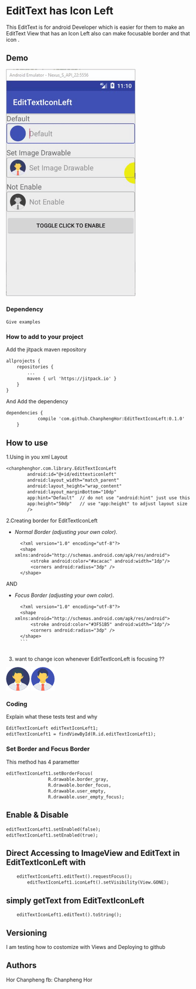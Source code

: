 # EditText has Icon Left

This EditText is for android Developer which is easier for them to make an EditText View that has an Icon Left also can make focusable border and that icon .

## Demo
![alt text](https://github.com/ChanphengHor/EditTextIconLeft/blob/master/screens/screen1.gif)
### Dependency



```
Give examples
```

### How to add to your project

Add the jitpack maven repository

```
allprojects {
	repositories {
		...
		maven { url 'https://jitpack.io' }
	}
}
```

And Add the dependency

```
dependencies {
	        compile 'com.github.ChanphengHor:EditTextIconLeft:0.1.0'
	}
```

## How to use

1.Using in you xml Layout 

```
<chanphenghor.com.library.EditTextIconLeft
        android:id="@+id/edittexticonleft"
        android:layout_width="match_parent"
        android:layout_height="wrap_content"
        android:layout_marginBottom="10dp"
        app:hint="Default"  // do not use "android:hint" just use this
        app:height="50dp"   // use "app:height" to adjust layout size
        />
```
2.Creating border for EditTextIconLeft

 * *Normal Border (adjusting your own color)*.
  	```
      <?xml version="1.0" encoding="utf-8"?>
      <shape xmlns:android="http://schemas.android.com/apk/res/android">
          <stroke android:color="#acacac" android:width="1dp"/>
          <corners android:radius="3dp" />
      </shape>
      ```
      
AND
* *Focus Border (adjusting your own color)*.

	```
      <?xml version="1.0" encoding="utf-8"?>
      <shape xmlns:android="http://schemas.android.com/apk/res/android">
          <stroke android:color="#3F51B5" android:width="1dp"/>
          <corners android:radius="3dp" />
      </shape>
      ```
      
 3. want to change icon whenever EditTextIconLeft is focusing ??
  
  ![alt text](https://github.com/ChanphengHor/EditTextIconLeft/blob/master/screens/user_empty.png) ![alt text](https://github.com/ChanphengHor/EditTextIconLeft/blob/master/screens/user_empty_focus.png)
  
### Coding

Explain what these tests test and why

```
EditTextIconLeft editTextIconLeft1;
editTextIconLeft1 = findViewById(R.id.editTextIconLeft1);
```

### Set Border and Focus Border

This method has 4 parametter 

```
editTextIconLeft1.setBorderFocus(
                R.drawable.border_gray,
                R.drawable.border_focus,
                R.drawable.user_empty,
                R.drawable.user_empty_focus);
```

## Enable & Disable

```
editTextIconLeft1.setEnabled(false);
editTextIconLeft1.setEnabled(true);

```

## Direct Accessing to ImageView and EditText in EditTextIconLeft with

```
	editTextIconLeft1.editText().requestFocus();
        editTextIconLeft1.iconLeft().setVisibility(View.GONE);

```

## simply getText from EditTextIconLeft

```
	editTextIconLeft1.editText().toString();

```
## Versioning

I am testing how to costomize with Views and Deploying to github

## Authors

Hor Chanpheng 
fb: Chanpheng Hor


